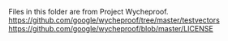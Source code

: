 Files in this folder are from Project Wycheproof.
https://github.com/google/wycheproof/tree/master/testvectors
https://github.com/google/wycheproof/blob/master/LICENSE
